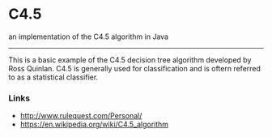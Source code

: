 # C4.5
an implementation of the C4.5 algorithm in Java

---

This is a basic example of the C4.5 decision tree algorithm developed by Ross Quinlan.
C4.5 is generally used for classification and is oftern referred to as a statistical classifier.


### Links

- http://www.rulequest.com/Personal/
- https://en.wikipedia.org/wiki/C4.5_algorithm
